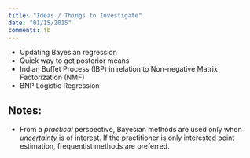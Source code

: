 ```yaml
---
title: "Ideas / Things to Investigate"
date: "01/15/2015"
comments: fb
---
```


- Updating Bayesian regression
- Quick way to get posterior means
- Indian Buffet Process (IBP) in relation to Non-negative Matrix Factorization (NMF)
- BNP Logistic Regression

## Notes: 
- From a *practical* perspective, Bayesian methods are used only when *uncertainty* is of interest. If the practitioner is only interested point estimation, frequentist methods are preferred.

